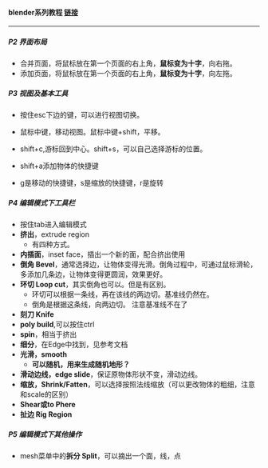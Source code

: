 #### blender系列教程 [链接](https://www.bilibili.com/video/av44803831?p=2)

---------------------

##### P2 界面布局

- 合并页面，将鼠标放在第一个页面的右上角，**鼠标变为十字**，向右拖。
- 添加页面，将鼠标放在第一个页面的右上角，**鼠标变为十字**，向左拖。

##### P3 视图及基本工具

- 按住esc下边的键，可以进行视图切换。
- 鼠标中键，移动视图。鼠标中键+shift，平移。

- shift+c,游标回到中心。shift+s，可以自己选择游标的位置。
- shift+a添加物体的快捷键
- g是移动的快捷键，s是缩放的快捷键，r是旋转

##### P4 编辑模式下工具栏

- 按住tab进入编辑模式
- **挤出**，extrude region
  - 有四种方式。
- **内插面**，inset face，插出一个新的面，配合挤出使用
- **倒角 Bevel**，通常选择边，让物体变得光滑。倒角过程中，可通过鼠标滑轮，多添加几条边，让物体变得更圆润，效果更好。
- **环切 Loop cut**，其实倒角也可以。但是有区别。
  - 环切可以根据一条线，再在该线的两边切。基准线仍然在。
  - 倒角是根据这条线，向两边切。  注意基准线不在了
- **刻刀 Knife**
- **poly build**,可以按住ctrl
- **spin**，相当于挤出
- **细分**，在Edge中找到，见参考文档
- **光滑，smooth**
  - **可以随机，用来生成随机地形？**
- **滑动边线，edge slide**，保证原物体形状不变，滑动边线。
- **缩放，Shrink/Fatten**，可以选择按照法线缩放（可以更改物体的粗细，注意和scale的区别）
- **Shear或to Phere**
- **扯边 Rig Region**

##### P5 编辑模式下其他操作
- mesh菜单中的**拆分 Split**，可以摘出一个面，线，点



